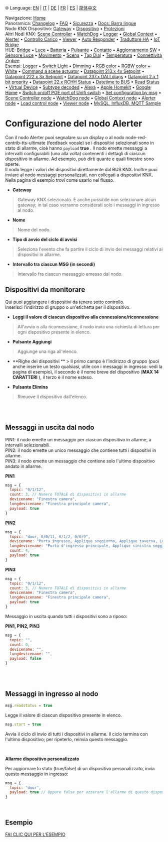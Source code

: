 🌐 Language: [EN](https://supergiovane.github.io/node-red-contrib-knx-ultimate/wiki/Alerter-Configuration) | [IT](https://supergiovane.github.io/node-red-contrib-knx-ultimate/wiki/it-Alerter-Configuration) | [DE](https://supergiovane.github.io/node-red-contrib-knx-ultimate/wiki/de-Alerter-Configuration) | [FR](https://supergiovane.github.io/node-red-contrib-knx-ultimate/wiki/fr-Alerter-Configuration) | [ES](https://supergiovane.github.io/node-red-contrib-knx-ultimate/wiki/es-Alerter-Configuration) | [简体中文](https://supergiovane.github.io/node-red-contrib-knx-ultimate/wiki/zh-CN-Alerter-Configuration)

<!-- NAV START -->
Navigazione: [Home](https://supergiovane.github.io/node-red-contrib-knx-ultimate/wiki/it-Home)  
Panoramica: [Changelog](https://github.com/Supergiovane/node-red-contrib-knx-ultimate/blob/master/CHANGELOG.md) • [FAQ](https://supergiovane.github.io/node-red-contrib-knx-ultimate/wiki/it-FAQ-Troubleshoot) • [Sicurezza](https://supergiovane.github.io/node-red-contrib-knx-ultimate/wiki/it-SECURITY) • [Docs: Barra lingue](https://supergiovane.github.io/node-red-contrib-knx-ultimate/wiki/it-Docs-Language-Bar)  
Nodo KNX Dispositivo: [Gateway](https://supergiovane.github.io/node-red-contrib-knx-ultimate/wiki/it-Gateway-configuration) • [Dispositivo](https://supergiovane.github.io/node-red-contrib-knx-ultimate/wiki/it-Device) • [Protezioni](https://supergiovane.github.io/node-red-contrib-knx-ultimate/wiki/it-Protections)  
Altri Nodi KNX: [Scene Controller](https://supergiovane.github.io/node-red-contrib-knx-ultimate/wiki/it-SceneController-Configuration) • [WatchDog](https://supergiovane.github.io/node-red-contrib-knx-ultimate/wiki/it-WatchDog-Configuration) • [Logger](https://supergiovane.github.io/node-red-contrib-knx-ultimate/wiki/it-Logger-Configuration) • [Global Context](https://supergiovane.github.io/node-red-contrib-knx-ultimate/wiki/it-GlobalVariable) • [Alerter](https://supergiovane.github.io/node-red-contrib-knx-ultimate/wiki/it-Alerter-Configuration) • [Controllo Carico](https://supergiovane.github.io/node-red-contrib-knx-ultimate/wiki/it-LoadControl-Configuration) • [Viewer](https://supergiovane.github.io/node-red-contrib-knx-ultimate/wiki/it-knxUltimateViewer) • [Auto Responder](https://supergiovane.github.io/node-red-contrib-knx-ultimate/wiki/it-KNXAutoResponder) • [Traduttore HA](https://supergiovane.github.io/node-red-contrib-knx-ultimate/wiki/it-HATranslator) • [IoT Bridge](https://supergiovane.github.io/node-red-contrib-knx-ultimate/wiki/it-IoT-Bridge-Configuration)  
HUE: [Bridge](https://supergiovane.github.io/node-red-contrib-knx-ultimate/wiki/it-HUE+Bridge+configuration) • [Luce](https://supergiovane.github.io/node-red-contrib-knx-ultimate/wiki/it-HUE+Light) • [Batteria](https://supergiovane.github.io/node-red-contrib-knx-ultimate/wiki/it-HUE+Battery) • [Pulsante](https://supergiovane.github.io/node-red-contrib-knx-ultimate/wiki/it-HUE+Button) • [Contatto](https://supergiovane.github.io/node-red-contrib-knx-ultimate/wiki/it-HUE+Contact+sensor) • [Aggiornamento SW](https://supergiovane.github.io/node-red-contrib-knx-ultimate/wiki/it-HUE+Device+software+update) • [Sensore Luce](https://supergiovane.github.io/node-red-contrib-knx-ultimate/wiki/it-HUE+Light+sensor) • [Movimento](https://supergiovane.github.io/node-red-contrib-knx-ultimate/wiki/it-HUE+Motion) • [Scena](https://supergiovane.github.io/node-red-contrib-knx-ultimate/wiki/it-HUE+Scene) • [Tap Dial](https://supergiovane.github.io/node-red-contrib-knx-ultimate/wiki/it-HUE+Tapdial) • [Temperatura](https://supergiovane.github.io/node-red-contrib-knx-ultimate/wiki/it-HUE+Temperature+sensor) • [Connettività Zigbee](https://supergiovane.github.io/node-red-contrib-knx-ultimate/wiki/it-HUE+Zigbee+connectivity)  
Esempi: [Logger](https://supergiovane.github.io/node-red-contrib-knx-ultimate/wiki/it-Logger-Sample) • [Switch Light](https://supergiovane.github.io/node-red-contrib-knx-ultimate/wiki/-Sample---Switch-light) • [Dimming](https://supergiovane.github.io/node-red-contrib-knx-ultimate/wiki/-Sample---Dimming) • [RGB color](https://supergiovane.github.io/node-red-contrib-knx-ultimate/wiki/-Sample---RGB-Color) • [RGBW color + White](https://supergiovane.github.io/node-red-contrib-knx-ultimate/wiki/-Sample---RGBW-Color-plus-White) • [Command a scene actuator](https://supergiovane.github.io/node-red-contrib-knx-ultimate/wiki/-Sample---Control-a-scene-actuator) • [Datapoint 213.x 4x Setpoint](https://supergiovane.github.io/node-red-contrib-knx-ultimate/wiki/-Sample---DPT213) • [Datapoint 222.x 3x Setpoint](https://supergiovane.github.io/node-red-contrib-knx-ultimate/wiki/-Sample---DPT222) • [Datapoint 237.x DALI diags](https://supergiovane.github.io/node-red-contrib-knx-ultimate/wiki/-Sample---DPT237) • [Datapoint 2.x 1 bit proprity](https://supergiovane.github.io/node-red-contrib-knx-ultimate/wiki/-Sample---DPT2) • [Datapoint 22.x RCHH Status](https://supergiovane.github.io/node-red-contrib-knx-ultimate/wiki/-Sample---DPT22) • [Datetime to BUS](https://supergiovane.github.io/node-red-contrib-knx-ultimate/wiki/-Sample---DateTime-to-BUS) • [Read Status](https://supergiovane.github.io/node-red-contrib-knx-ultimate/wiki/-Sample---Read-value-from-Device) • [Virtual Device](https://supergiovane.github.io/node-red-contrib-knx-ultimate/wiki/-Sample---Virtual-Device) • [Subtype decoded](https://supergiovane.github.io/node-red-contrib-knx-ultimate/wiki/-Sample---Subtype) • [Alexa](https://supergiovane.github.io/node-red-contrib-knx-ultimate/wiki/-Sample---Alexa) • [Apple Homekit](https://supergiovane.github.io/node-red-contrib-knx-ultimate/wiki/-Sample---Apple-Homekit) • [Google Home](https://supergiovane.github.io/node-red-contrib-knx-ultimate/wiki/-Sample---Google-Assistant) • [Switch on/off POE port of Unifi switch](https://supergiovane.github.io/node-red-contrib-knx-ultimate/wiki/-Sample---UnifiPOE) • [Set configuration by msg](https://supergiovane.github.io/node-red-contrib-knx-ultimate/wiki/-Sample-setConfig) • [Scene Controller node](https://supergiovane.github.io/node-red-contrib-knx-ultimate/wiki/Sample-Scene-Node) • [WatchDog node](https://supergiovane.github.io/node-red-contrib-knx-ultimate/wiki/-Sample---WatchDog) • [Global Context node](https://supergiovane.github.io/node-red-contrib-knx-ultimate/wiki/SampleGlobalContextNode) • [Alerter node](https://supergiovane.github.io/node-red-contrib-knx-ultimate/wiki/SampleAlerter) • [Load control node](https://supergiovane.github.io/node-red-contrib-knx-ultimate/wiki/SampleLoadControl) • [Viewer node](https://supergiovane.github.io/node-red-contrib-knx-ultimate/wiki/knxUltimateViewer) • [MySQL, InfluxDB, MQTT Sample](https://supergiovane.github.io/node-red-contrib-knx-ultimate/wiki/Sample-KNX2MQTT-KNX2MySQL-KNX2InfluxDB)
<!-- NAV END -->

# Configurazione del nodo Alerter

Con il nodo Alerter puoi segnalare su un display o al nodo node-red-contrib-tts-ultimate (feedback vocale) se i dispositivi selezionati sono in stato di allarme, cioè hanno `payload` **true** .
Il nodo emette messaggi a intervalli configurabili (uno alla volta) contenenti i dettagli di ciascun dispositivo in allarme. Ad esempio, può dirti quante e quali finestre sono aperte.<br/>
Il nodo legge i valori dei dispositivi direttamente dal BUS KNX. Inoltre puoi inviare al nodo messaggi personalizzati, non collegati a dispositivi KNX.<br/>
Nella pagina di esempio trovi come usarlo nel flusso.<br/>

- **Gateway**

> Gateway KNX selezionato. È anche possibile non selezionare alcun gateway; in tal caso verranno considerati solo i messaggi in ingresso al nodo.

- **Nome**

> Nome del nodo.

- **Tipo di avvio del ciclo di avvisi**

> Seleziona l'evento che fa partire il ciclo di invio dei messaggi relativi ai dispositivi in allarme.

- **Intervallo tra ciascun MSG (in secondi)**

> Intervallo fra ciascun messaggio emesso dal nodo.

## Dispositivi da monitorare

Qui puoi aggiungere i dispositivi da tenere sotto controllo.<br/>
Inserisci l'indirizzo di gruppo o un'etichetta per il dispositivo.<br/>

- **Leggi il valore di ciascun dispositivo alla connessione/riconnessione**

> All'avvio o alla riconnessione, il nodo invia una richiesta di lettura per ogni dispositivo presente in elenco.

- **Pulsante Aggiungi**

> Aggiunge una riga all'elenco.

- **Righe dei dispositivi ** > Il primo campo è l'indirizzo di gruppo (puoi anche inserire un testo qualsiasi, utile con i messaggi in ingresso: vedi la pagina di esempio), il secondo è il nome breve del dispositivo (**MAX 14 CARATTERI** ), il terzo è il nome esteso.

- **Pulsante Elimina**

> Rimuove il dispositivo dall'elenco.

<br/>
<br/>

## Messaggi in uscita dal nodo

PIN1: il nodo emette un messaggio per ciascun dispositivo in allarme, a intervalli selezionabili.<br/>
PIN2: il nodo emette un unico messaggio che contiene tutti i dispositivi in allarme.<br/>
PIN3: il nodo emette un messaggio che contiene solo l'ultimo dispositivo andato in allarme.<br/>

**PIN1**

```javascript
msg = {
  topic: "0/1/12",
  count: 3, // Numero TOTALE di dispositivi in allarme
  devicename: "Finestra camera",
  longdevicename: "Finestra principale camera",
  payload: true
}
```

**PIN2**

```javascript
msg = {
  topic: "door, 0/0/11, 0/1/2, 0/0/9",
  devicename: "Porta ingresso, Applique soggiorno, Applique taverna, Luce studio",
  longdevicename: "Porta d'ingresso principale, Applique sinistra soggiorno, Applique destra taverna, Luce soffitto studio",
  count: 4,
  payload: true
}
```

**PIN3**

```javascript
msg = {
  topic: "0/1/12",
  count: 3, // Numero TOTALE di dispositivi in allarme
  devicename: "Finestra camera",
  longdevicename: "Finestra principale camera",
  payload: true
}
```

Messaggio in uscita quando tutti i dispositivi sono a riposo:

**PIN1, PIN2, PIN3**

```javascript
msg = {
  topic: "",
  count: 0,
  devicename: "",
  longdevicename: "",
  payload: false
}
```

<br/>
<br/>

## Messaggi in ingresso al nodo

```javascript
msg.readstatus = true
```

Legge il valore di ciascun dispositivo presente in elenco.

```javascript
msg.start = true
```

Avvia il ciclo di invio di tutti i dispositivi in allarme. Il ciclo termina con l'ultimo dispositivo; per ripeterlo, reinvia questo messaggio.

<br/>

**Allarme dispositivo personalizzato** <br/>

Per aggiornare lo stato (true/false) di un dispositivo personalizzato, invia questo messaggio in ingresso:

```javascript
msg = {
  topic: "door",
  payload: true // Oppure false per azzerare l'allarme di questo dispositivo
}
```

<br/>

## Esempio

<a href="https://supergiovane.github.io/node-red-contrib-knx-ultimate/wiki/SampleAlerter">FAI CLIC QUI PER L'ESEMPIO</a>

<br/>
<br/>
<br/>
